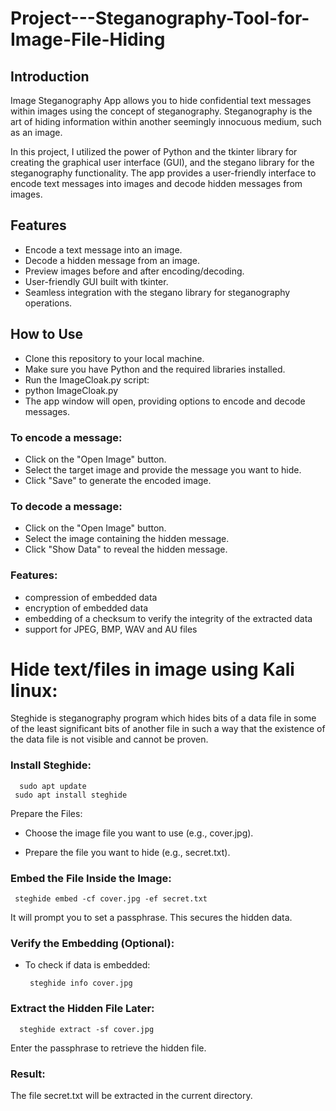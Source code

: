 # Project---Steganography-Tool-for-Image-File-Hiding
## Introduction
Image Steganography App  allows you to hide confidential text messages within images using the concept of steganography. Steganography is the art of hiding information within another seemingly innocuous medium, such as an image.

In this project, I utilized the power of Python and the tkinter library for creating the graphical user interface (GUI), and the stegano library for the steganography functionality. The app provides a user-friendly interface to encode text messages into images and decode hidden messages from images.

 ## Features
- Encode a text message into an image.
- Decode a hidden message from an image.
- Preview images before and after encoding/decoding.
- User-friendly GUI built with tkinter.
- Seamless integration with the stegano library for steganography operations.

## How to Use
- Clone this repository to your local machine.
- Make sure you have Python and the required libraries installed.
- Run the ImageCloak.py script:
- python ImageCloak.py
- The app window will open, providing options to encode and decode messages.
  
### To encode a message:
- Click on the "Open Image" button.
- Select the target image and provide the message you want to hide.
- Click "Save" to generate the encoded image.
  
### To decode a message:
- Click on the "Open Image" button.
- Select the image containing the hidden message.
- Click "Show Data" to reveal the hidden message.


### Features:
- compression of embedded data
- encryption of embedded data
- embedding of a checksum to verify the integrity of the extracted data
- support for JPEG, BMP, WAV and AU files

# Hide text/files in image using Kali linux:
Steghide is steganography program which hides bits of a data file in some of the least significant bits of another file in such a way that the existence of the data file is not visible and cannot be proven.


 
### Install Steghide:
      sudo apt update
     sudo apt install steghide

Prepare the Files:
- Choose the image file you want to use (e.g., cover.jpg).

- Prepare the file you want to hide (e.g., secret.txt).

### Embed the File Inside the Image:

     steghide embed -cf cover.jpg -ef secret.txt

It will prompt you to set a passphrase. This secures the hidden data.

### Verify the Embedding (Optional):

- To check if data is embedded:

       steghide info cover.jpg

### Extract the Hidden File Later:

      steghide extract -sf cover.jpg

Enter the passphrase to retrieve the hidden file.

### Result:

The file secret.txt will be extracted in the current directory.






